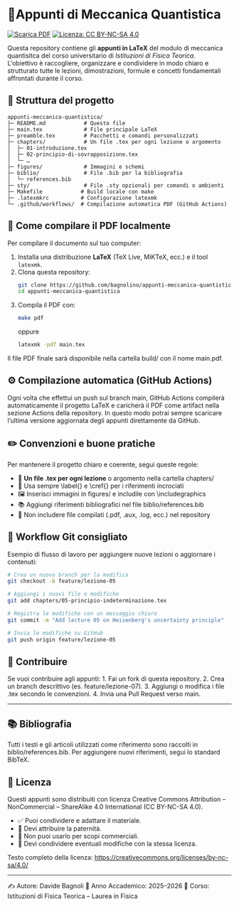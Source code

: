 # 📘Appunti di Meccanica Quantistica

[![Scarica PDF](https://img.shields.io/badge/PDF-Scarica%20ultima%20versione-blue?logo=adobeacrobatreader)](https://github.com/bagnolino/appunti-meccanica-quantistica/releases/latest/download/appunti-meccanica-quantistica.pdf)
[![Licenza: CC BY-NC-SA 4.0](https://img.shields.io/badge/Licenza-CC%20BY--NC--SA%204.0-lightgrey.svg)](https://creativecommons.org/licenses/by-nc-sa/4.0/)


Questa repository contiene gli **appunti in LaTeX** del modulo di meccanica quantisitca del corso universitario di *Istituzioni di Fisica Teorica*.  
L'obiettivo è raccogliere, organizzare e condividere in modo chiaro e strutturato tutte le lezioni, dimostrazioni, formule e concetti fondamentali affrontati durante il corso.



## 📂 Struttura del progetto

```
appunti-meccanica-quantistica/
├─ README.md            # Questo file
├─ main.tex             # File principale LaTeX
├─ preamble.tex         # Pacchetti e comandi personalizzati
├─ chapters/            # Un file .tex per ogni lezione o argomento
│  ├─ 01-introduzione.tex
│  ├─ 02-principio-di-sovrapposizione.tex
│  └─ …
├─ figures/             # Immagini e schemi
├─ biblio/              # File .bib per la bibliografia
│  └─ references.bib
├─ sty/                 # File .sty opzionali per comandi o ambienti
├─ Makefile            # Build locale con make
├─ .latexmkrc          # Configurazione latexmk
└─ .github/workflows/  # Compilazione automatica PDF (GitHub Actions)
```



## 🧪 Come compilare il PDF localmente

Per compilare il documento sul tuo computer:

1. Installa una distribuzione **LaTeX** (TeX Live, MiKTeX, ecc.) e il tool `latexmk`.
2. Clona questa repository:
   ```bash
   git clone https://github.com/bagnolino/appunti-meccanica-quantistica.git
   cd appunti-meccanica-quantistica
   ```
3. Compila il PDF con:
   ```bash
   make pdf
   ```
   oppure
   ```bash
   latexmk -pdf main.tex
   ```
Il file PDF finale sarà disponibile nella cartella build/ con il nome main.pdf.



## ⚙️ Compilazione automatica (GitHub Actions)

Ogni volta che effettui un push sul branch main, GitHub Actions compilerà automaticamente il progetto LaTeX e caricherà il PDF come artifact nella sezione Actions della repository.
In questo modo potrai sempre scaricare l’ultima versione aggiornata degli appunti direttamente da GitHub.



## ✏️ Convenzioni e buone pratiche

Per mantenere il progetto chiaro e coerente, segui queste regole:
- 📄 **Un file .tex per ogni lezione** o argomento nella cartella chapters/
-	🔗 Usa sempre \label{} e \cref{} per i riferimenti incrociati
-	🖼️ Inserisci immagini in figures/ e includile con \includegraphics
-	📚 Aggiungi riferimenti bibliografici nel file biblio/references.bib
-	🧹 Non includere file compilati (.pdf, .aux, .log, ecc.) nel repository



## 📜 Workflow Git consigliato

Esempio di flusso di lavoro per aggiungere nuove lezioni o aggiornare i contenuti:
```bash
# Crea un nuovo branch per la modifica
git checkout -b feature/lezione-05

# Aggiungi i nuovi file o modifiche
git add chapters/05-principio-indeterminazione.tex

# Registra le modifiche con un messaggio chiaro
git commit -m "Add lecture 05 on Heisenberg's uncertainty principle"

# Invia le modifiche su GitHub
git push origin feature/lezione-05
```



## 🤝 Contribuire

Se vuoi contribuire agli appunti:
	1.	Fai un fork di questa repository.
	2.	Crea un branch descrittivo (es. feature/lezione-07).
	3.	Aggiungi o modifica i file .tex secondo le convenzioni.
	4.	Invia una Pull Request verso main.

---

## 📚 Bibliografia

Tutti i testi e gli articoli utilizzati come riferimento sono raccolti in biblio/references.bib.
Per aggiungere nuovi riferimenti, segui lo standard BibTeX.



## 📜 Licenza

Questi appunti sono distribuiti con licenza Creative Commons Attribution – NonCommercial – ShareAlike 4.0 International (CC BY-NC-SA 4.0).
-	✅ Puoi condividere e adattare il materiale.
-	📌 Devi attribuire la paternità.
-	🚫 Non puoi usarlo per scopi commerciali.
-	🔁 Devi condividere eventuali modifiche con la stessa licenza.

Testo completo della licenza: https://creativecommons.org/licenses/by-nc-sa/4.0/

---

✍️ Autore: Davide Bagnoli
📅 Anno Accademico: 2025–2026
🏫 Corso: Istituzioni di Fisica Teorica – Laurea in Fisica


